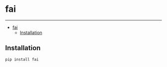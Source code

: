 # fai

-----

- [fai](#fai)
  - [Installation](#installation)

## Installation

```console
pip install fai
```
